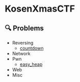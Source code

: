 # KosenXmasCTF
## 🔍 Problems
- Reversing
  - [countdown](https://github.com/KosenXmasCTF/countdown)
- Network
- Pwn
  - [easy_heap](https://github.com/KosenXmasCTF/easy_heap)
- Web
- Misc

